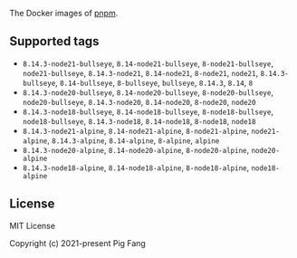The Docker images of [pnpm](https://pnpm.io).

## Supported tags

- `8.14.3-node21-bullseye`, `8.14-node21-bullseye`, `8-node21-bullseye`, `node21-bullseye`, `8.14.3-node21`, `8.14-node21`, `8-node21`, `node21`, `8.14.3-bullseye`, `8.14-bullseye`, `8-bullseye`, `bullseye`, `8.14.3`, `8.14`, `8`
- `8.14.3-node20-bullseye`, `8.14-node20-bullseye`, `8-node20-bullseye`, `node20-bullseye`, `8.14.3-node20`, `8.14-node20`, `8-node20`, `node20`
- `8.14.3-node18-bullseye`, `8.14-node18-bullseye`, `8-node18-bullseye`, `node18-bullseye`, `8.14.3-node18`, `8.14-node18`, `8-node18`, `node18`
- `8.14.3-node21-alpine`, `8.14-node21-alpine`, `8-node21-alpine`, `node21-alpine`, `8.14.3-alpine`, `8.14-alpine`, `8-alpine`, `alpine`
- `8.14.3-node20-alpine`, `8.14-node20-alpine`, `8-node20-alpine`, `node20-alpine`
- `8.14.3-node18-alpine`, `8.14-node18-alpine`, `8-node18-alpine`, `node18-alpine`

## License

MIT License

Copyright (c) 2021-present Pig Fang
